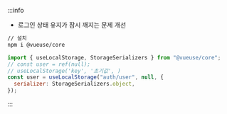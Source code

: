 :::info

- 로그인 상태 유지가 잠시 깨지는 문제 개선

```sh
// 설치
npm i @vueuse/core
```

```js [/stores/auth.js]
import { useLocalStorage, StorageSerializers } from "@vueuse/core";
// const user = ref(null);
// useLocalStorage('key', '초기값', )
const user = useLocalStorage("auth/user", null, {
  serializer: StorageSerializers.object,
});
```

:::
